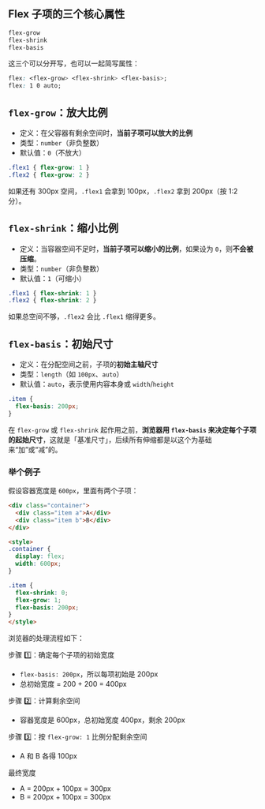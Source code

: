 ## Flex 子项的三个核心属性

```css
flex-grow
flex-shrink
flex-basis
```

这三个可以分开写，也可以一起简写属性：

```css
flex: <flex-grow> <flex-shrink> <flex-basis>;
flex: 1 0 auto;
```

## **`flex-grow`**：**放大比例**

- 定义：在父容器有剩余空间时，**当前子项可以放大的比例**
- 类型：`number`（非负整数）
- 默认值：`0`（不放大）

```css
.flex1 { flex-grow: 1 }
.flex2 { flex-grow: 2 }
```

如果还有 300px 空间，`.flex1` 会拿到 100px，`.flex2` 拿到 200px（按 1:2 分）。

## **`flex-shrink`**：**缩小比例**

- 定义：当容器空间不足时，**当前子项可以缩小的比例**，如果设为 `0`，则**不会被压缩**。
- 类型：`number`（非负整数）
- 默认值：`1`（可缩小）

```css
.flex1 { flex-shrink: 1 }
.flex2 { flex-shrink: 2 }
```

如果总空间不够，`.flex2` 会比 `.flex1` 缩得更多。

## **`flex-basis`**：**初始尺寸**

- 定义：在分配空间之前，子项的**初始主轴尺寸**
- 类型：`length`（如 `100px`、`auto`）
- 默认值：`auto`，表示使用内容本身或 `width`/`height`

```css
.item {
  flex-basis: 200px;
}
```

在 `flex-grow` 或 `flex-shrink` 起作用之前，**浏览器用 `flex-basis` 来决定每个子项的起始尺寸**，这就是「基准尺寸」，后续所有伸缩都是以这个为基础来“加”或“减”的。

### 举个例子

假设容器宽度是 `600px`，里面有两个子项：

```html
<div class="container">
  <div class="item a">A</div>
  <div class="item b">B</div>
</div>

<style>
.container {
  display: flex;
  width: 600px;
}

.item {
  flex-shrink: 0;
  flex-grow: 1;
  flex-basis: 200px;
}
</style>
```

浏览器的处理流程如下：

步骤 1️⃣：确定每个子项的初始宽度

- `flex-basis: 200px`，所以每项初始是 200px
- 总初始宽度 = 200 + 200 = 400px

步骤 2️⃣：计算剩余空间

- 容器宽度是 600px，总初始宽度 400px，剩余 200px

步骤 3️⃣：按 `flex-grow: 1` 比例分配剩余空间

- A 和 B 各得 100px

最终宽度

- A = 200px + 100px = 300px
- B = 200px + 100px = 300px
